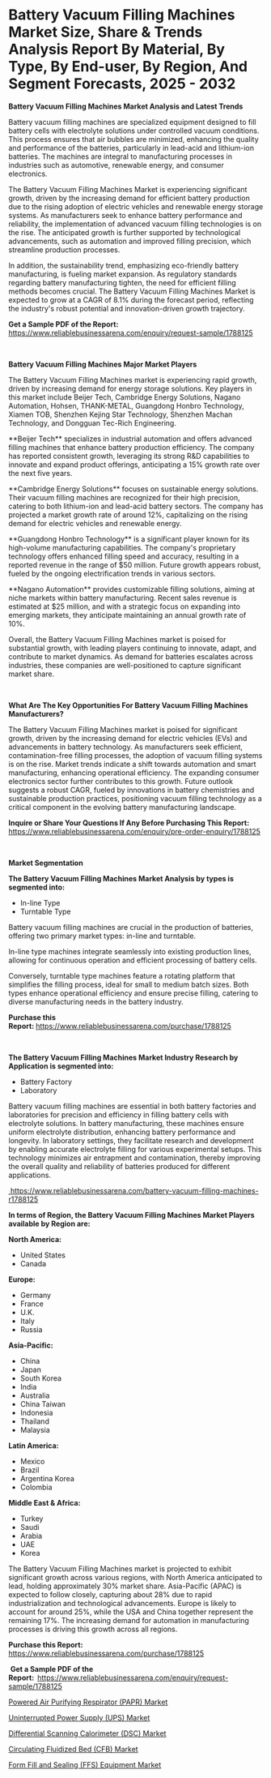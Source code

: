 <p><h1>Battery Vacuum Filling Machines Market Size, Share & Trends Analysis Report By Material, By Type, By End-user, By Region, And Segment Forecasts, 2025 - 2032</h1></p><p><strong>Battery Vacuum Filling Machines Market Analysis and Latest Trends</strong></p>
<p><p>Battery vacuum filling machines are specialized equipment designed to fill battery cells with electrolyte solutions under controlled vacuum conditions. This process ensures that air bubbles are minimized, enhancing the quality and performance of the batteries, particularly in lead-acid and lithium-ion batteries. The machines are integral to manufacturing processes in industries such as automotive, renewable energy, and consumer electronics.</p><p>The Battery Vacuum Filling Machines Market is experiencing significant growth, driven by the increasing demand for efficient battery production due to the rising adoption of electric vehicles and renewable energy storage systems. As manufacturers seek to enhance battery performance and reliability, the implementation of advanced vacuum filling technologies is on the rise. The anticipated growth is further supported by technological advancements, such as automation and improved filling precision, which streamline production processes.</p><p>In addition, the sustainability trend, emphasizing eco-friendly battery manufacturing, is fueling market expansion. As regulatory standards regarding battery manufacturing tighten, the need for efficient filling methods becomes crucial. The Battery Vacuum Filling Machines Market is expected to grow at a CAGR of 8.1% during the forecast period, reflecting the industry's robust potential and innovation-driven growth trajectory.</p></p>
<p><strong>Get a Sample PDF of the Report:&nbsp;</strong> <a href="https://www.reliablebusinessarena.com/enquiry/request-sample/1788125?utm_campaign=2137&utm_medium=2&utm_source=Github&utm_content=ia&utm_term=12042025&utm_id=battery-vacuum-filling-machines">https://www.reliablebusinessarena.com/enquiry/request-sample/1788125</a></p>
<p>&nbsp;</p>
<p><strong>Battery Vacuum Filling Machines Major Market Players</strong></p>
<p><p>The Battery Vacuum Filling Machines market is experiencing rapid growth, driven by increasing demand for energy storage solutions. Key players in this market include Beijer Tech, Cambridge Energy Solutions, Nagano Automation, Hohsen, THANK-METAL, Guangdong Honbro Technology, Xiamen TOB, Shenzhen Kejing Star Technology, Shenzhen Machan Technology, and Dongguan Tec-Rich Engineering.</p><p>**Beijer Tech** specializes in industrial automation and offers advanced filling machines that enhance battery production efficiency. The company has reported consistent growth, leveraging its strong R&D capabilities to innovate and expand product offerings, anticipating a 15% growth rate over the next five years.</p><p>**Cambridge Energy Solutions** focuses on sustainable energy solutions. Their vacuum filling machines are recognized for their high precision, catering to both lithium-ion and lead-acid battery sectors. The company has projected a market growth rate of around 12%, capitalizing on the rising demand for electric vehicles and renewable energy.</p><p>**Guangdong Honbro Technology** is a significant player known for its high-volume manufacturing capabilities. The company's proprietary technology offers enhanced filling speed and accuracy, resulting in a reported revenue in the range of $50 million. Future growth appears robust, fueled by the ongoing electrification trends in various sectors.</p><p>**Nagano Automation** provides customizable filling solutions, aiming at niche markets within battery manufacturing. Recent sales revenue is estimated at $25 million, and with a strategic focus on expanding into emerging markets, they anticipate maintaining an annual growth rate of 10%.</p><p>Overall, the Battery Vacuum Filling Machines market is poised for substantial growth, with leading players continuing to innovate, adapt, and contribute to market dynamics. As demand for batteries escalates across industries, these companies are well-positioned to capture significant market share.</p></p>
<p>&nbsp;</p>
<p><strong>What Are The Key Opportunities For Battery Vacuum Filling Machines Manufacturers?</strong></p>
<p><p>The Battery Vacuum Filling Machines market is poised for significant growth, driven by the increasing demand for electric vehicles (EVs) and advancements in battery technology. As manufacturers seek efficient, contamination-free filling processes, the adoption of vacuum filling systems is on the rise. Market trends indicate a shift towards automation and smart manufacturing, enhancing operational efficiency. The expanding consumer electronics sector further contributes to this growth. Future outlook suggests a robust CAGR, fueled by innovations in battery chemistries and sustainable production practices, positioning vacuum filling technology as a critical component in the evolving battery manufacturing landscape.</p></p>
<p><strong>Inquire or Share Your Questions If Any Before Purchasing This Report:</strong> <a href="https://www.reliablebusinessarena.com/enquiry/pre-order-enquiry/1788125?utm_campaign=2137&utm_medium=2&utm_source=Github&utm_content=ia&utm_term=12042025&utm_id=battery-vacuum-filling-machines">https://www.reliablebusinessarena.com/enquiry/pre-order-enquiry/1788125</a></p>
<p>&nbsp;</p>
<p><strong>Market Segmentation</strong></p>
<p><strong>The Battery Vacuum Filling Machines Market Analysis by types is segmented into:</strong></p>
<p><ul><li>In-line Type</li><li>Turntable Type</li></ul></p>
<p><p>Battery vacuum filling machines are crucial in the production of batteries, offering two primary market types: in-line and turntable. </p><p>In-line type machines integrate seamlessly into existing production lines, allowing for continuous operation and efficient processing of battery cells. </p><p>Conversely, turntable type machines feature a rotating platform that simplifies the filling process, ideal for small to medium batch sizes. Both types enhance operational efficiency and ensure precise filling, catering to diverse manufacturing needs in the battery industry.</p></p>
<p><strong>Purchase this Report:&nbsp;</strong><a href="https://www.reliablebusinessarena.com/purchase/1788125?utm_campaign=2137&utm_medium=2&utm_source=Github&utm_content=ia&utm_term=12042025&utm_id=battery-vacuum-filling-machines">https://www.reliablebusinessarena.com/purchase/1788125</a></p>
<p>&nbsp;</p>
<p><strong>The Battery Vacuum Filling Machines Market Industry Research by Application is segmented into:</strong></p>
<p><ul><li>Battery Factory</li><li>Laboratory</li></ul></p>
<p><p>Battery vacuum filling machines are essential in both battery factories and laboratories for precision and efficiency in filling battery cells with electrolyte solutions. In battery manufacturing, these machines ensure uniform electrolyte distribution, enhancing battery performance and longevity. In laboratory settings, they facilitate research and development by enabling accurate electrolyte filling for various experimental setups. This technology minimizes air entrapment and contamination, thereby improving the overall quality and reliability of batteries produced for different applications.</p></p>
<p><a href="https://www.reliablebusinessarena.com/battery-vacuum-filling-machines-r1788125?utm_campaign=2137&utm_medium=2&utm_source=Github&utm_content=ia&utm_term=12042025&utm_id=battery-vacuum-filling-machines">&nbsp;https://www.reliablebusinessarena.com/battery-vacuum-filling-machines-r1788125</a></p>
<p><strong>In terms of Region, the Battery Vacuum Filling Machines Market Players available by Region are:</strong></p>
<p>
    <p> <strong> North America: </strong>
        <ul>
            <li>United States</li>
            <li>Canada</li>
        </ul>
        </p> 
    <p> <strong> Europe: </strong>
        <ul>
            <li>Germany</li>
            <li>France</li>
            <li>U.K.</li>
            <li>Italy</li>
            <li>Russia</li>
        </ul>
        </p> 
    <p> <strong> Asia-Pacific: </strong>
        <ul>
            <li>China</li>
            <li>Japan</li>
            <li>South Korea</li>
            <li>India</li>
            <li>Australia</li>
            <li>China Taiwan</li>
            <li>Indonesia</li>
            <li>Thailand</li>
            <li>Malaysia</li>
        </ul>
        </p> 
    <p> <strong> Latin America: </strong>
        <ul>
            <li>Mexico</li>
            <li>Brazil</li>
            <li>Argentina Korea</li>
            <li>Colombia</li>
        </ul>
        </p> 
    <p> <strong> Middle East & Africa: </strong>
        <ul>
            <li>Turkey</li>
            <li>Saudi</li>
            <li>Arabia</li>
            <li>UAE</li>
            <li>Korea</li>
        </ul>
    </p>
    </p>
<p><p>The Battery Vacuum Filling Machines market is projected to exhibit significant growth across various regions, with North America anticipated to lead, holding approximately 30% market share. Asia-Pacific (APAC) is expected to follow closely, capturing about 28% due to rapid industrialization and technological advancements. Europe is likely to account for around 25%, while the USA and China together represent the remaining 17%. The increasing demand for automation in manufacturing processes is driving this growth across all regions.</p></p>
<p><strong>Purchase this Report: </strong><a href="https://www.reliablebusinessarena.com/purchase/1788125?utm_campaign=2137&utm_medium=2&utm_source=Github&utm_content=ia&utm_term=12042025&utm_id=battery-vacuum-filling-machines">https://www.reliablebusinessarena.com/purchase/1788125</a></p>
<p>&nbsp;<strong>Get a Sample PDF of the Report:&nbsp;&nbsp;</strong><a href="https://www.reliablebusinessarena.com/enquiry/request-sample/1788125?utm_campaign=2137&utm_medium=2&utm_source=Github&utm_content=ia&utm_term=12042025&utm_id=battery-vacuum-filling-machines">https://www.reliablebusinessarena.com/enquiry/request-sample/1788125</a></p>
<p><strong></strong></p>
<p><p><a href="https://github.com/koskasislo39/Market-Research-Report-List-1/blob/main/powered-air-purifying-respirator-papr-market.md?utm_campaign=2137&utm_medium=2&utm_source=Github&utm_content=ia&utm_term=12042025&utm_id=battery-vacuum-filling-machines">Powered Air Purifying Respirator (PAPR) Market</a></p><p><a href="https://github.com/giulyankela/Market-Research-Report-List-1/blob/main/uninterrupted-power-supply-ups-market.md?utm_campaign=2137&utm_medium=2&utm_source=Github&utm_content=ia&utm_term=12042025&utm_id=battery-vacuum-filling-machines">Uninterrupted Power Supply (UPS) Market</a></p><p><a href="https://github.com/oliffzillamv/Market-Research-Report-List-1/blob/main/differential-scanning-calorimeter-dsc-market.md?utm_campaign=2137&utm_medium=2&utm_source=Github&utm_content=ia&utm_term=12042025&utm_id=battery-vacuum-filling-machines">Differential Scanning Calorimeter (DSC) Market</a></p><p><a href="https://github.com/seyalshudae7/Market-Research-Report-List-1/blob/main/circulating-fluidized-bed-cfb-market.md?utm_campaign=2137&utm_medium=2&utm_source=Github&utm_content=ia&utm_term=12042025&utm_id=battery-vacuum-filling-machines">Circulating Fluidized Bed (CFB) Market</a></p><p><a href="https://github.com/aaryaheron0c/Market-Research-Report-List-1/blob/main/form-fill-and-sealing-ffs-equipment-market.md?utm_campaign=2137&utm_medium=2&utm_source=Github&utm_content=ia&utm_term=12042025&utm_id=battery-vacuum-filling-machines">Form Fill and Sealing (FFS) Equipment Market</a></p></p>